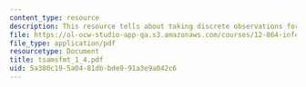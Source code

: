 ```yaml
---
content_type: resource
description: This resource tells about taking discrete observations for a problem.
file: https://ol-ocw-studio-app-qa.s3.amazonaws.com/courses/12-864-inference-from-data-and-models-spring-2005/5a380c195a0481dbbde991a3e9a042c6_tsamsfmt_1_4.pdf
file_type: application/pdf
resourcetype: Document
title: tsamsfmt_1_4.pdf
uid: 5a380c19-5a04-81db-bde9-91a3e9a042c6
---
```

